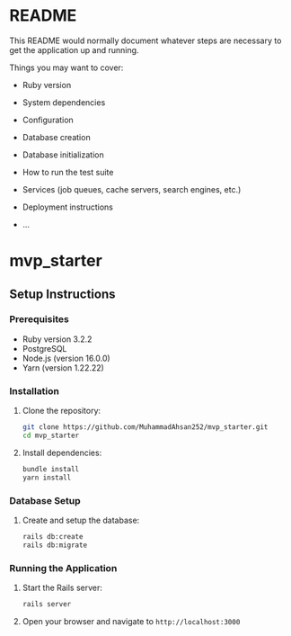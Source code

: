 # README

This README would normally document whatever steps are necessary to get the
application up and running.

Things you may want to cover:

* Ruby version

* System dependencies

* Configuration

* Database creation

* Database initialization

* How to run the test suite

* Services (job queues, cache servers, search engines, etc.)

* Deployment instructions

* ...
# mvp_starter

## Setup Instructions

### Prerequisites
- Ruby version 3.2.2
- PostgreSQL
- Node.js (version 16.0.0)
- Yarn (version 1.22.22)

### Installation
1. Clone the repository:
   ```sh
   git clone https://github.com/MuhammadAhsan252/mvp_starter.git
   cd mvp_starter
   ```

2. Install dependencies:
   ```sh
   bundle install
   yarn install
   ```

### Database Setup
1. Create and setup the database:
   ```sh
   rails db:create
   rails db:migrate
   ```

### Running the Application
1. Start the Rails server:
   ```sh
   rails server
   ```

2. Open your browser and navigate to `http://localhost:3000`
